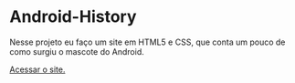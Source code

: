 # Android-History
Nesse projeto eu faço um site em HTML5 e CSS, que conta um pouco de como surgiu o mascote do Android.

<a href="https://everton-leon.github.io/Android-History/">Acessar o site.</a>
